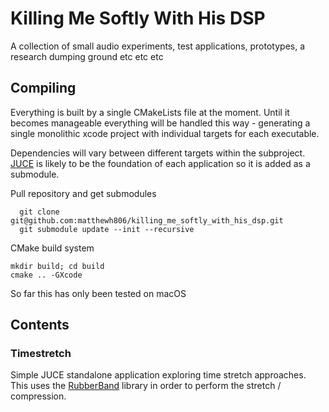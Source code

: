 # Killing Me Softly With His DSP

A collection of small audio experiments, test applications, prototypes, a research dumping ground etc etc etc

## Compiling

Everything is built by a single CMakeLists file at the moment.
Until it becomes manageable everything will be handled this way - generating a single monolithic xcode project with individual targets for each executable.

Dependencies will vary between different targets within the subproject. [JUCE](https://juce.com/) is likely to be the foundation of each application so it is added as a submodule.

Pull repository and get submodules
```
  git clone git@github.com:matthewh806/killing_me_softly_with_his_dsp.git
  git submodule update --init --recursive
```

CMake build system

```
mkdir build; cd build
cmake .. -GXcode
```

So far this has only been tested on macOS

## Contents
### Timestretch

Simple JUCE standalone application exploring time stretch approaches.
This uses the [RubberBand](https://breakfastquay.com/rubberband/) library in order to perform the stretch / compression.
